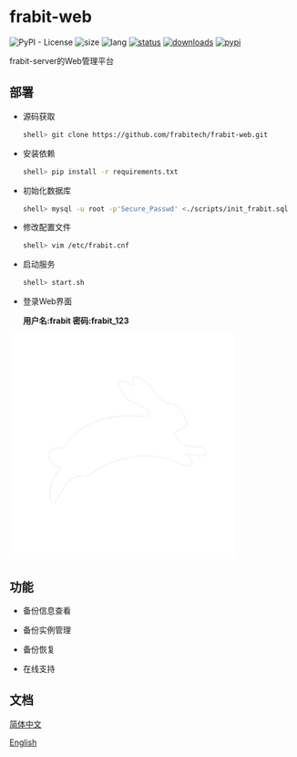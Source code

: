# frabit-web
![PyPI - License](https://img.shields.io/github.com/frabitech/frabit-web)
![size](https://img.shields.io/github/repo-size/blylei/frabit)
![lang](https://img.shields.io/pypi/pyversions/frabit)
[![status](https://img.shields.io/github/checks-status/blylei/frabit/master)](https://github.com/blylei/frabit/releases)
[![downloads](https://img.shields.io/github/downloads/blylei/frabit/total.svg)](https://github.com/blylei/frabit/releases)
[![pypi](https://img.shields.io/pypi/v/frabit)](https://github.com/blylei/frabit/releases)

frabit-server的Web管理平台

## 部署

 - 源码获取
   ```bash
   shell> git clone https://github.com/frabitech/frabit-web.git
   ```
 - 安装依赖
   ```bash
   shell> pip install -r requirements.txt 
   ```
 - 初始化数据库
   ```bash
   shell> mysql -u root -p'Secure_Passwd' <./scripts/init_frabit.sql
   ```
 - 修改配置文件
   ```bash
   shell> vim /etc/frabit.cnf
   ```
 - 启动服务
   ```bash
   shell> start.sh
   ```
- 登录Web界面

  **用户名:frabit 密码:frabit_123**

 ![login](images/frabit_logo.png)
   



## 功能

 - 备份信息查看

 - 备份实例管理

 - 备份恢复

 - 在线支持

## 文档

[简体中文](docs/zh/README.md)

[English](docs/en/README.md)